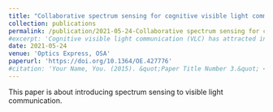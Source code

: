```yaml
---
title: "Collaborative spectrum sensing for cognitive visible light communications"
collection: publications
permalink: /publication/2021-05-24-Collaborative spectrum sensing for cognitive visible light communications
#excerpt: 'Cognitive visible light communication (VLC) has attracted increasing attention. By sharing underutilized VLC spectrum resources of primary users (PUs) with secondary users (SUs) opportunistically, improved spectrum utilization can be achieved without interfering with PUs. As an essential component in cognitive VLC, reliable spectrum sensing is crucial to ensure accurate cognition of PU’s signal. However, due to limiting factors such as low signal-to-noise ratio (SNR) and link blocking in VLC systems, it would be difficult for a single SU to identify the status of PUs accurately and rapidly. To tackle this issue, we propose a new collaborative sensing (CS) scheme which can enhance sensing accuracy effectively by coordinating multiple SUs to participate in spectrum sensing.'
date: 2021-05-24
venue: 'Optics Express, OSA'
paperurl: 'https://doi.org/10.1364/OE.427776'
#citation: 'Your Name, You. (2015). &quot;Paper Title Number 3.&quot; <i>Journal 1</i>. 1(3).'
---
```

This paper is about introducing spectrum sensing to visible light communication.
